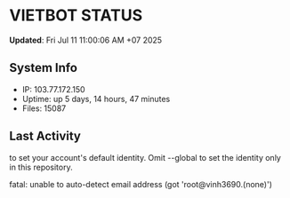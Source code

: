 # VIETBOT STATUS
**Updated**: Fri Jul 11 11:00:06 AM +07 2025

## System Info
- IP: 103.77.172.150
- Uptime: up 5 days, 14 hours, 47 minutes
- Files: 15087

## Last Activity

to set your account's default identity.
Omit --global to set the identity only in this repository.

fatal: unable to auto-detect email address (got 'root@vinh3690.(none)')
